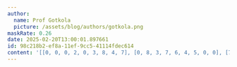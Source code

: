 ```yaml
---
author:
  name: Prof Gotkola
  picture: /assets/blog/authors/gotkola.png
maskRate: 0.26
date: 2025-02-20T13:00:01.897661
id: 98c218b2-ef8a-11ef-9cc5-41114fdec614
content: '[[0, 0, 0, 2, 0, 3, 8, 4, 7], [0, 8, 3, 7, 6, 4, 5, 0, 0], [7, 0, 9, 1, 0, 5, 6, 0, 2], [8, 0, 2, 6, 1, 7, 4, 5, 9], [1, 9, 4, 0, 0, 8, 2, 7, 0], [0, 6, 7, 4, 2, 9, 3, 1, 0], [9, 5, 0, 8, 0, 6, 7, 2, 0], [3, 7, 0, 9, 4, 2, 1, 6, 5], [4, 2, 6, 5, 7, 1, 9, 0, 3]]'
---
```

